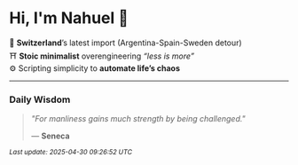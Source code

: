# Hi, I'm Nahuel :tiger:

📍 **Switzerland**’s latest import (Argentina-Spain-Sweden detour)  
⛩️ **Stoic minimalist** overengineering *“less is more”*  
⚙️ Scripting simplicity to **automate life’s chaos**

---

### Daily Wisdom
> _"For manliness gains much strength by being challenged."_  
>
> — **Seneca**

<sub>*Last update: 2025-04-30 09:26:52 UTC*</sub>

